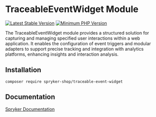 # TraceableEventWidget Module

[![Latest Stable Version](https://poser.pugx.org/spryker-shop/traceable-event-widget/v/stable.svg)](https://packagist.org/packages/spryker-shop/traceable-event-widget)
[![Minimum PHP Version](https://img.shields.io/badge/php-%3E%3D%208.2-8892BF.svg)](https://php.net/)

The TraceableEventWidget module provides a structured solution for capturing and managing specified user interactions within a web application. It enables the configuration of event triggers and modular adapters to support precise tracking and integration with analytics platforms, enhancing insights and interaction analysis.

## Installation

```
composer require spryker-shop/traceable-event-widget
```

## Documentation

[Spryker Documentation](https://docs.spryker.com)
